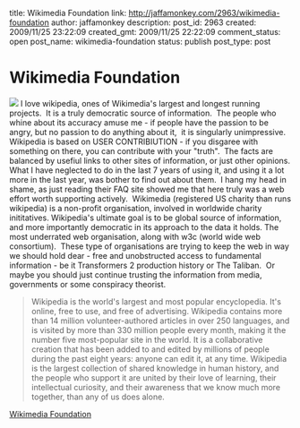 title: Wikimedia Foundation
link: http://jaffamonkey.com/2963/wikimedia-foundation
author: jaffamonkey
description: 
post_id: 2963
created: 2009/11/25 23:22:09
created_gmt: 2009/11/25 22:22:09
comment_status: open
post_name: wikimedia-foundation
status: publish
post_type: post

# Wikimedia Foundation

![](http://upload.wikimedia.org/wikipedia/commons/thumb/9/9e/Wikimedia_logo_family_complete.svg/250px-Wikimedia_logo_family_complete.svg.png) I love wikipedia, ones of Wikimedia's largest and longest running projects.  It is a truly democratic source of information.  The people who whine about its accuracy amuse me - if people have the passion to be angry, but no passion to do anything about it,  it is singularly unimpressive.  Wikipedia is based on USER CONTRIBIUTION - if you disgaree with something on there, you can contribute with your "truth".  The facts are balanced by usefiul links to other sites of information, or just other opinions. What I have neglected to do in the last 7 years of using it, and using it a lot more in the last year, was bother to find out about them.  I hang my head in shame, as just reading their FAQ site showed me that here truly was a web effort worth supporting actively.  Wikimedia (registered US charity than runs wikipedia) is a non-profit organisation, involved in worldwide charity inititatives. Wikipedia's ultimate goal is to be global source of information, and more importantly democratic in its approach to the data it holds. The most underrated web organisation, along with w3c (world wide web consortium).  These type of organisations are trying to keep the web in way we should hold dear - free and unobstructed access to fundamental information - be it Transformers 2 production history or The Taliban.  Or maybe you should just continue trusting the information from media, governments or some conspiracy theorist. 

> Wikipedia is the world's largest and most popular encyclopedia. It's online, free to use, and free of advertising. Wikipedia contains more than 14 million volunteer-authored articles in over 250 languages, and is visited by more than 330 million people every month, making it the number five most-popular site in the world. It is a collaborative creation that has been added to and edited by millions of people during the past eight years: anyone can edit it, at any time. Wikipedia is the largest collection of shared knowledge in human history, and the people who support it are united by their love of learning, their intellectual curiosity, and their awareness that we know much more together, than any of us does alone.

[Wikimedia Foundation](http://wikimediafoundation.org/wiki/Our_projects)